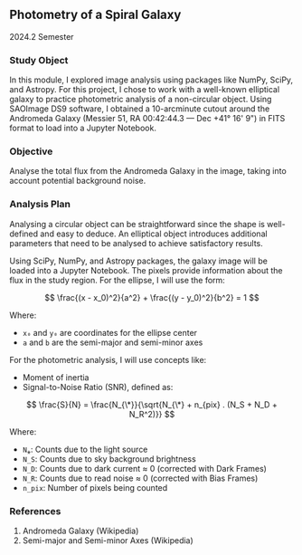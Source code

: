 ## Photometry of a Spiral Galaxy

2024.2 Semester

### Study Object

In this module, I explored image analysis using packages like NumPy, SciPy, and Astropy. For this project, I chose to work with a well-known elliptical galaxy to practice photometric analysis of a non-circular object. Using SAOImage DS9 software, I obtained a 10-arcminute cutout around the Andromeda Galaxy (Messier 51, RA 00:42:44.3 — Dec +41° 16' 9") in FITS format to load into a Jupyter Notebook.

### Objective

Analyse the total flux from the Andromeda Galaxy in the image, taking into account potential background noise.

### Analysis Plan

Analysing a circular object can be straightforward since the shape is well-defined and easy to deduce. An elliptical object introduces additional parameters that need to be analysed to achieve satisfactory results. 

Using SciPy, NumPy, and Astropy packages, the galaxy image will be loaded into a Jupyter Notebook. The pixels provide information about the flux in the study region. For the ellipse, I will use the form:

$$ \frac{(x - x_0)^2}{a^2} + \frac{(y - y_0)^2}{b^2} = 1 $$

Where:
- `x₀` and `y₀` are coordinates for the ellipse center
- `a` and `b` are the semi-major and semi-minor axes

For the photometric analysis, I will use concepts like:
- Moment of inertia
- Signal-to-Noise Ratio (SNR), defined as:

$$ \frac{S}{N} = \frac{N_{\*}}{\sqrt{N_{\*} + n_{pix} . (N_S + N_D + N_R^2)}} $$

Where:
- `N⁎`: Counts due to the light source
- `N_S`: Counts due to sky background brightness
- `N_D`: Counts due to dark current ≈ 0 (corrected with Dark Frames)
- `N_R`: Counts due to read noise ≈ 0 (corrected with Bias Frames)
- `n_pix`: Number of pixels being counted

### References

1. Andromeda Galaxy (Wikipedia)
2. Semi-major and Semi-minor Axes (Wikipedia)

